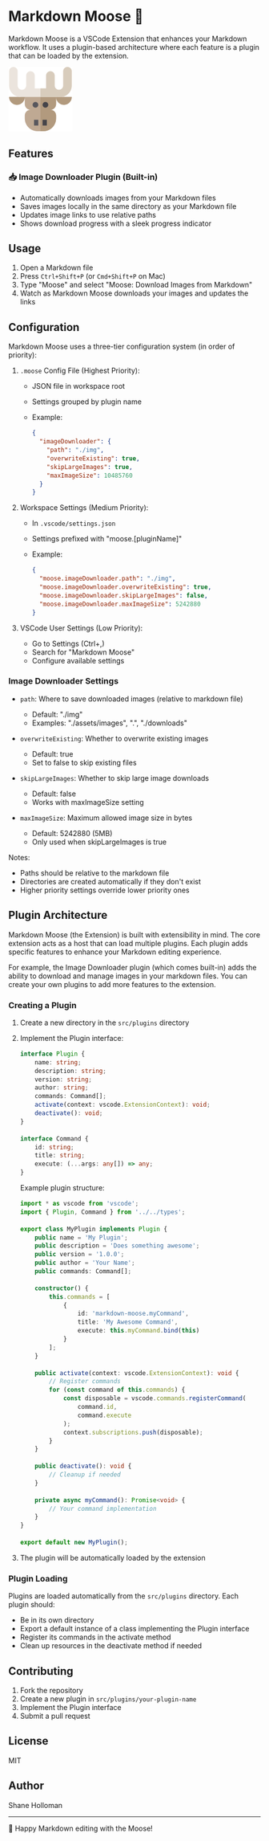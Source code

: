 # Markdown Moose 🦌

Markdown Moose is a VSCode Extension that enhances your Markdown workflow. It uses a plugin-based architecture where each feature is a plugin that can be loaded by the extension.

![Markdown Moose Logo](./icon.png)

## Features

### 📥 Image Downloader Plugin (Built-in)

- Automatically downloads images from your Markdown files
- Saves images locally in the same directory as your Markdown file
- Updates image links to use relative paths
- Shows download progress with a sleek progress indicator

## Usage

1. Open a Markdown file
2. Press `Ctrl+Shift+P` (or `Cmd+Shift+P` on Mac)
3. Type "Moose" and select "Moose: Download Images from Markdown"
4. Watch as Markdown Moose downloads your images and updates the links

## Configuration

Markdown Moose uses a three-tier configuration system (in order of priority):

1. `.moose` Config File (Highest Priority):
   - JSON file in workspace root
   - Settings grouped by plugin name
   - Example:

     ```json
     {
       "imageDownloader": {
         "path": "./img",
         "overwriteExisting": true,
         "skipLargeImages": true,
         "maxImageSize": 10485760
       }
     }
     ```

2. Workspace Settings (Medium Priority):
   - In `.vscode/settings.json`
   - Settings prefixed with "moose.[pluginName]"
   - Example:

     ```json
     {
       "moose.imageDownloader.path": "./img",
       "moose.imageDownloader.overwriteExisting": true,
       "moose.imageDownloader.skipLargeImages": false,
       "moose.imageDownloader.maxImageSize": 5242880
     }
     ```

3. VSCode User Settings (Low Priority):
   - Go to Settings (Ctrl+,)
   - Search for "Markdown Moose"
   - Configure available settings

### Image Downloader Settings

- `path`: Where to save downloaded images (relative to markdown file)
  - Default: "./img"
  - Examples: "./assets/images", ".", "./downloads"

- `overwriteExisting`: Whether to overwrite existing images
  - Default: true
  - Set to false to skip existing files

- `skipLargeImages`: Whether to skip large image downloads
  - Default: false
  - Works with maxImageSize setting

- `maxImageSize`: Maximum allowed image size in bytes
  - Default: 5242880 (5MB)
  - Only used when skipLargeImages is true

Notes:

- Paths should be relative to the markdown file
- Directories are created automatically if they don't exist
- Higher priority settings override lower priority ones

## Plugin Architecture

Markdown Moose (the Extension) is built with extensibility in mind. The core extension acts as a host that can load multiple plugins. Each plugin adds specific features to enhance your Markdown editing experience.

For example, the Image Downloader plugin (which comes built-in) adds the ability to download and manage images in your markdown files. You can create your own plugins to add more features to the extension.

### Creating a Plugin

1. Create a new directory in the `src/plugins` directory
2. Implement the Plugin interface:

    ```typescript
    interface Plugin {
        name: string;
        description: string;
        version: string;
        author: string;
        commands: Command[];
        activate(context: vscode.ExtensionContext): void;
        deactivate(): void;
    }

    interface Command {
        id: string;
        title: string;
        execute: (...args: any[]) => any;
    }
    ```

    Example plugin structure:

    ```typescript
    import * as vscode from 'vscode';
    import { Plugin, Command } from '../../types';

    export class MyPlugin implements Plugin {
        public name = 'My Plugin';
        public description = 'Does something awesome';
        public version = '1.0.0';
        public author = 'Your Name';
        public commands: Command[];

        constructor() {
            this.commands = [
                {
                    id: 'markdown-moose.myCommand',
                    title: 'My Awesome Command',
                    execute: this.myCommand.bind(this)
                }
            ];
        }

        public activate(context: vscode.ExtensionContext): void {
            // Register commands
            for (const command of this.commands) {
                const disposable = vscode.commands.registerCommand(
                    command.id,
                    command.execute
                );
                context.subscriptions.push(disposable);
            }
        }

        public deactivate(): void {
            // Cleanup if needed
        }

        private async myCommand(): Promise<void> {
            // Your command implementation
        }
    }

    export default new MyPlugin();
    ```

3. The plugin will be automatically loaded by the extension

### Plugin Loading

Plugins are loaded automatically from the `src/plugins` directory. Each plugin should:

- Be in its own directory
- Export a default instance of a class implementing the Plugin interface
- Register its commands in the activate method
- Clean up resources in the deactivate method if needed

## Contributing

1. Fork the repository
2. Create a new plugin in `src/plugins/your-plugin-name`
3. Implement the Plugin interface
4. Submit a pull request

## License

MIT

## Author

Shane Holloman

---

🦌 Happy Markdown editing with the Moose!
